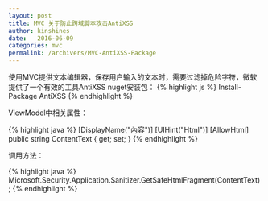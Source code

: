 ```yaml
---
layout: post
title: MVC 关于防止跨域脚本攻击AntiXSS
author: kinshines
date:   2016-06-09
categories: mvc
permalink: /archivers/MVC-AntiXSS-Package
---
```


使用MVC提供文本编辑器，保存用户输入的文本时，需要过滤掉危险字符，微软提供了一个有效的工具AntiXSS
nuget安装包：
{% highlight js %}
Install-Package AntiXSS
{% endhighlight %}

ViewModel中相关属性：

{% highlight java %}
[DisplayName("內容")]
[UIHint("Html")]
[AllowHtml]
public string ContentText { get; set; }
{% endhighlight %}

调用方法：

{% highlight java %}
Microsoft.Security.Application.Sanitizer.GetSafeHtmlFragment(ContentText);
{% endhighlight %}

